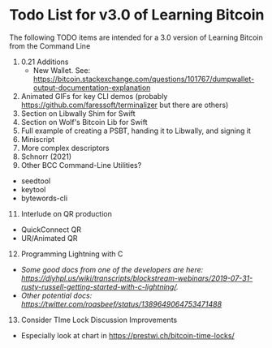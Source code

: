 # Todo List for v3.0 of Learning Bitcoin

The following TODO items are intended for a 3.0 version of Learning Bitcoin from the Command Line

1. 0.21 Additions
   * New Wallet. See: https://bitcoin.stackexchange.com/questions/101767/dumpwallet-output-documentation-explanation
3. Animated GIFs for key CLI demos (probably https://github.com/faressoft/terminalizer but there are others)
4. Section on Libwally Shim for Swift
5. Section on Wolf's Bitcoin Lib for Swift
6. Full example of creating a PSBT, handing it to Libwally, and signing it
7. Miniscript
8. More complex descriptors
9. Schnorr (2021)
10. Other BCC Command-Line Utilities?
   * seedtool
   * keytool
   * bytewords-cli
11. Interlude on QR production
   * QuickConnect QR
   * UR/Animated QR
12. Programming Lightning with C
   * _Some good docs from one of the developers are here: https://diyhpl.us/wiki/transcripts/blockstream-webinars/2019-07-31-rusty-russell-getting-started-with-c-lightning/._
   * _Other potential docs: https://twitter.com/roasbeef/status/1389649064753471488_
13. Consider TIme Lock Discussion Improvements
   * Especially look at chart in https://prestwi.ch/bitcoin-time-locks/
